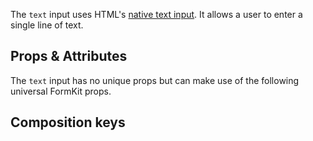 <InputPageHero
title="Text input"
icon="IconInputText"
:pro="false"
project-price=""
data-price=""></InputPageHero>

The `text` input uses HTML's [native text input](https://developer.mozilla.org/en-US/docs/Web/HTML/Element/input/text). It allows a user to enter a single line of text.

<example
name="Text input"
file="/_content/examples/text/text.vue"
langs="vue"></example>

## Props & Attributes

The `text` input has no unique props but can make use of the following universal
FormKit props.

<reference-table input="text" :attrs="['maxlength', 'minlength', 'placeholder']">
</reference-table>

## Composition keys

<reference-table type="compositionKeys" primary="composition-key">
</reference-table>
